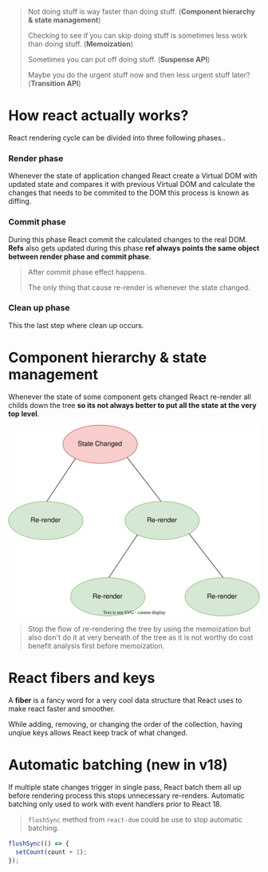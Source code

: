 > Not doing stuff is way faster than doing stuff. (**Component hierarchy & state management**)
>
> Checking to see if you can skip doing stuff is sometimes less work than doing stuff. (**Memoization**)
>
> Sometimes you can put off doing stuff. (**Suspense API**)
>
> Maybe you do the urgent stuff now and then less urgent stuff later? (**Transition API**)

# How react actually works?

React rendering cycle can be divided into three following phases..

### Render phase

Whenever the state of application changed React create a Virtual DOM with updated state and compares it with previous Virtual DOM and calculate the changes that needs to be commited to the DOM this process is known as diffing.

### Commit phase

During this phase React commit the calculated changes to the real DOM. **Refs** also gets updated during this phase **ref always points the same object between render phase and commit phase**.

> After commit phase effect happens.
>
> The only thing that cause re-render is whenever the state changed.

### Clean up phase

This the last step where clean up occurs.

# Component hierarchy & state management

Whenever the state of some component gets changed React re-render all childs down the tree **so its not always better to put all the state at the very top level**.

![Render tree](https://github.com/SandeepTheDev/react-performance/blob/main/assets/render-tree.svg)

> Stop the flow of re-rendering the tree by using the memoization but also don't do it at very beneath of the tree as it is not worthy do cost benefit analysis first before memoization.

# React fibers and keys

A **fiber** is a fancy word for a very cool data structure that React uses to make react faster and smoother.

While adding, removing, or changing the order of the collection, having unqiue keys allows React keep track of what changed.

# Automatic batching (new in v18)

If multiple state changes trigger in single pass, React batch them all up before rendering process this stops unnecessary re-renders. Automatic batching only used to work with event handlers prior to React 18.

> `flushSync` method from `react-dom` could be use to stop automatic batching.

```js
flushSync(() => {
  setCount(count + 1);
});
```
